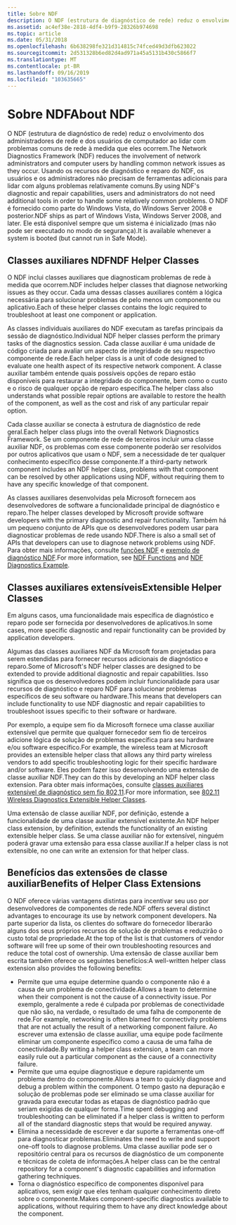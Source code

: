 ```yaml
---
title: Sobre NDF
description: O NDF (estrutura de diagnóstico de rede) reduz o envolvimento dos administradores de rede e dos usuários de computador ao lidar com problemas comuns de rede à medida que eles ocorrem.
ms.assetid: ac4ef38e-2818-4df4-b9f9-28326b974698
ms.topic: article
ms.date: 05/31/2018
ms.openlocfilehash: 6b638298fe321d314815c74fced49d3dfb623022
ms.sourcegitcommit: 2d531328b6ed82d4ad971a45a5131b430c5866f7
ms.translationtype: MT
ms.contentlocale: pt-BR
ms.lasthandoff: 09/16/2019
ms.locfileid: "103635665"
---
```

# <a name="about-ndf"></a><span data-ttu-id="c939e-103">Sobre NDF</span><span class="sxs-lookup"><span data-stu-id="c939e-103">About NDF</span></span>

<span data-ttu-id="c939e-104">O NDF (estrutura de diagnóstico de rede) reduz o envolvimento dos administradores de rede e dos usuários de computador ao lidar com problemas comuns de rede à medida que eles ocorrem.</span><span class="sxs-lookup"><span data-stu-id="c939e-104">The Network Diagnostics Framework (NDF) reduces the involvement of network administrators and computer users by handling common network issues as they occur.</span></span> <span data-ttu-id="c939e-105">Usando os recursos de diagnóstico e reparo do NDF, os usuários e os administradores não precisam de ferramentas adicionais para lidar com alguns problemas relativamente comuns.</span><span class="sxs-lookup"><span data-stu-id="c939e-105">By using NDF's diagnostic and repair capabilities, users and administrators do not need additional tools in order to handle some relatively common problems.</span></span> <span data-ttu-id="c939e-106">O NDF é fornecido como parte do Windows Vista, do Windows Server 2008 e posterior.</span><span class="sxs-lookup"><span data-stu-id="c939e-106">NDF ships as part of Windows Vista, Windows Server 2008, and later.</span></span> <span data-ttu-id="c939e-107">Ele está disponível sempre que um sistema é inicializado (mas não pode ser executado no modo de segurança).</span><span class="sxs-lookup"><span data-stu-id="c939e-107">It is available whenever a system is booted (but cannot run in Safe Mode).</span></span>

## <a name="ndf-helper-classes"></a><span data-ttu-id="c939e-108">Classes auxiliares NDF</span><span class="sxs-lookup"><span data-stu-id="c939e-108">NDF Helper Classes</span></span>

<span data-ttu-id="c939e-109">O NDF inclui classes auxiliares que diagnosticam problemas de rede à medida que ocorrem.</span><span class="sxs-lookup"><span data-stu-id="c939e-109">NDF includes helper classes that diagnose networking issues as they occur.</span></span> <span data-ttu-id="c939e-110">Cada uma dessas classes auxiliares contém a lógica necessária para solucionar problemas de pelo menos um componente ou aplicativo.</span><span class="sxs-lookup"><span data-stu-id="c939e-110">Each of these helper classes contains the logic required to troubleshoot at least one component or application.</span></span>

<span data-ttu-id="c939e-111">As classes individuais auxiliares do NDF executam as tarefas principais da sessão de diagnóstico.</span><span class="sxs-lookup"><span data-stu-id="c939e-111">Individual NDF helper classes perform the primary tasks of the diagnostics session.</span></span> <span data-ttu-id="c939e-112">Cada classe auxiliar é uma unidade de código criada para avaliar um aspecto de integridade de seu respectivo componente de rede.</span><span class="sxs-lookup"><span data-stu-id="c939e-112">Each helper class is a unit of code designed to evaluate one health aspect of its respective network component.</span></span> <span data-ttu-id="c939e-113">A classe auxiliar também entende quais possíveis opções de reparo estão disponíveis para restaurar a integridade do componente, bem como o custo e o risco de qualquer opção de reparo específica.</span><span class="sxs-lookup"><span data-stu-id="c939e-113">The helper class also understands what possible repair options are available to restore the health of the component, as well as the cost and risk of any particular repair option.</span></span>

<span data-ttu-id="c939e-114">Cada classe auxiliar se conecta à estrutura de diagnóstico de rede geral.</span><span class="sxs-lookup"><span data-stu-id="c939e-114">Each helper class plugs into the overall Network Diagnostics Framework.</span></span> <span data-ttu-id="c939e-115">Se um componente de rede de terceiros incluir uma classe auxiliar NDF, os problemas com esse componente poderão ser resolvidos por outros aplicativos que usam o NDF, sem a necessidade de ter qualquer conhecimento específico desse componente.</span><span class="sxs-lookup"><span data-stu-id="c939e-115">If a third-party network component includes an NDF helper class, problems with that component can be resolved by other applications using NDF, without requiring them to have any specific knowledge of that component.</span></span>

<span data-ttu-id="c939e-116">As classes auxiliares desenvolvidas pela Microsoft fornecem aos desenvolvedores de software a funcionalidade principal de diagnóstico e reparo.</span><span class="sxs-lookup"><span data-stu-id="c939e-116">The helper classes developed by Microsoft provide software developers with the primary diagnostic and repair functionality.</span></span> <span data-ttu-id="c939e-117">Também há um pequeno conjunto de APIs que os desenvolvedores podem usar para diagnosticar problemas de rede usando NDF.</span><span class="sxs-lookup"><span data-stu-id="c939e-117">There is also a small set of APIs that developers can use to diagnose network problems using NDF.</span></span> <span data-ttu-id="c939e-118">Para obter mais informações, consulte [funções NDF](ndf-functions.md) e [exemplo de diagnóstico NDF](ndf-diagnostics-example.md).</span><span class="sxs-lookup"><span data-stu-id="c939e-118">For more information, see [NDF Functions](ndf-functions.md) and [NDF Diagnostics Example](ndf-diagnostics-example.md).</span></span>

## <a name="extensible-helper-classes"></a><span data-ttu-id="c939e-119">Classes auxiliares extensíveis</span><span class="sxs-lookup"><span data-stu-id="c939e-119">Extensible Helper Classes</span></span>

<span data-ttu-id="c939e-120">Em alguns casos, uma funcionalidade mais específica de diagnóstico e reparo pode ser fornecida por desenvolvedores de aplicativos.</span><span class="sxs-lookup"><span data-stu-id="c939e-120">In some cases, more specific diagnostic and repair functionality can be provided by application developers.</span></span>

<span data-ttu-id="c939e-121">Algumas das classes auxiliares NDF da Microsoft foram projetadas para serem estendidas para fornecer recursos adicionais de diagnóstico e reparo.</span><span class="sxs-lookup"><span data-stu-id="c939e-121">Some of Microsoft's NDF helper classes are designed to be extended to provide additional diagnostic and repair capabilities.</span></span> <span data-ttu-id="c939e-122">Isso significa que os desenvolvedores podem incluir funcionalidade para usar recursos de diagnóstico e reparo NDF para solucionar problemas específicos de seu software ou hardware.</span><span class="sxs-lookup"><span data-stu-id="c939e-122">This means that developers can include functionality to use NDF diagnostic and repair capabilities to troubleshoot issues specific to their software or hardware.</span></span>

<span data-ttu-id="c939e-123">Por exemplo, a equipe sem fio da Microsoft fornece uma classe auxiliar extensível que permite que qualquer fornecedor sem fio de terceiros adicione lógica de solução de problemas específica para seu hardware e/ou software específico.</span><span class="sxs-lookup"><span data-stu-id="c939e-123">For example, the wireless team at Microsoft provides an extensible helper class that allows any third party wireless vendors to add specific troubleshooting logic for their specific hardware and/or software.</span></span> <span data-ttu-id="c939e-124">Eles podem fazer isso desenvolvendo uma extensão de classe auxiliar NDF.</span><span class="sxs-lookup"><span data-stu-id="c939e-124">They can do this by developing an NDF helper class extension.</span></span> <span data-ttu-id="c939e-125">Para obter mais informações, consulte [classes auxiliares extensível de diagnóstico sem fio 802,11](802-11-wireless-diagnostics-extensible-helper-classes.md).</span><span class="sxs-lookup"><span data-stu-id="c939e-125">For more information, see [802.11 Wireless Diagnostics Extensible Helper Classes](802-11-wireless-diagnostics-extensible-helper-classes.md).</span></span>

<span data-ttu-id="c939e-126">Uma extensão de classe auxiliar NDF, por definição, estende a funcionalidade de uma classe auxiliar extensível existente.</span><span class="sxs-lookup"><span data-stu-id="c939e-126">An NDF helper class extension, by definition, extends the functionality of an existing extensible helper class.</span></span> <span data-ttu-id="c939e-127">Se uma classe auxiliar não for extensível, ninguém poderá gravar uma extensão para essa classe auxiliar.</span><span class="sxs-lookup"><span data-stu-id="c939e-127">If a helper class is not extensible, no one can write an extension for that helper class.</span></span>

## <a name="benefits-of-helper-class-extensions"></a><span data-ttu-id="c939e-128">Benefícios das extensões de classe auxiliar</span><span class="sxs-lookup"><span data-stu-id="c939e-128">Benefits of Helper Class Extensions</span></span>

<span data-ttu-id="c939e-129">O NDF oferece várias vantagens distintas para incentivar seu uso por desenvolvedores de componentes de rede.</span><span class="sxs-lookup"><span data-stu-id="c939e-129">NDF offers several distinct advantages to encourage its use by network component developers.</span></span> <span data-ttu-id="c939e-130">Na parte superior da lista, os clientes do software do fornecedor liberarão alguns dos seus próprios recursos de solução de problemas e reduzirão o custo total de propriedade.</span><span class="sxs-lookup"><span data-stu-id="c939e-130">At the top of the list is that customers of vendor software will free up some of their own troubleshooting resources and reduce the total cost of ownership.</span></span> <span data-ttu-id="c939e-131">Uma extensão de classe auxiliar bem escrita também oferece os seguintes benefícios:</span><span class="sxs-lookup"><span data-stu-id="c939e-131">A well-written helper class extension also provides the following benefits:</span></span>

-   <span data-ttu-id="c939e-132">Permite que uma equipe determine quando o componente não é a causa de um problema de conectividade.</span><span class="sxs-lookup"><span data-stu-id="c939e-132">Allows a team to determine when their component is not the cause of a connectivity issue.</span></span> <span data-ttu-id="c939e-133">Por exemplo, geralmente a rede é culpada por problemas de conectividade que não são, na verdade, o resultado de uma falha de componente de rede.</span><span class="sxs-lookup"><span data-stu-id="c939e-133">For example, networking is often blamed for connectivity problems that are not actually the result of a networking component failure.</span></span> <span data-ttu-id="c939e-134">Ao escrever uma extensão de classe auxiliar, uma equipe pode facilmente eliminar um componente específico como a causa de uma falha de conectividade.</span><span class="sxs-lookup"><span data-stu-id="c939e-134">By writing a helper class extension, a team can more easily rule out a particular component as the cause of a connectivity failure.</span></span>
-   <span data-ttu-id="c939e-135">Permite que uma equipe diagnostique e depure rapidamente um problema dentro do componente.</span><span class="sxs-lookup"><span data-stu-id="c939e-135">Allows a team to quickly diagnose and debug a problem within the component.</span></span> <span data-ttu-id="c939e-136">O tempo gasto na depuração e solução de problemas pode ser eliminado se uma classe auxiliar for gravada para executar todas as etapas de diagnóstico padrão que seriam exigidas de qualquer forma.</span><span class="sxs-lookup"><span data-stu-id="c939e-136">Time spent debugging and troubleshooting can be eliminated if a helper class is written to perform all of the standard diagnostic steps that would be required anyway.</span></span>
-   <span data-ttu-id="c939e-137">Elimina a necessidade de escrever e dar suporte a ferramentas one-off para diagnosticar problemas.</span><span class="sxs-lookup"><span data-stu-id="c939e-137">Eliminates the need to write and support one-off tools to diagnose problems.</span></span> <span data-ttu-id="c939e-138">Uma classe auxiliar pode ser o repositório central para os recursos de diagnóstico de um componente e técnicas de coleta de informações.</span><span class="sxs-lookup"><span data-stu-id="c939e-138">A helper class can be the central repository for a component's diagnostic capabilities and information gathering techniques.</span></span>
-   <span data-ttu-id="c939e-139">Torna o diagnóstico específico de componentes disponível para aplicativos, sem exigir que eles tenham qualquer conhecimento direto sobre o componente.</span><span class="sxs-lookup"><span data-stu-id="c939e-139">Makes component-specific diagnostics available to applications, without requiring them to have any direct knowledge about the component.</span></span>

 

 




